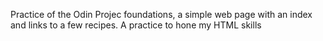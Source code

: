 Practice of the Odin Projec foundations, a simple 
web page with an index and links to a few recipes.
A practice to hone my HTML skills
